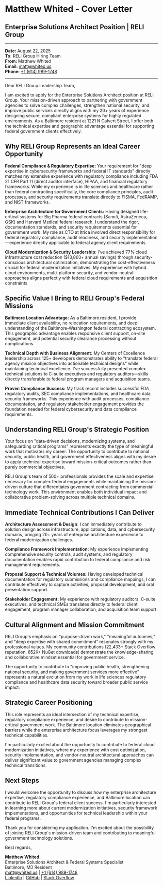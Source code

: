 # Matthew Whited - Cover Letter
## Enterprise Solutions Architect Position | RELI Group

---

**Date:** August 22, 2025  
**To:** RELI Group Hiring Team  
**From:** Matthew Whited  
**Email:** [matt@whited.us](mailto:matt@whited.us)  
**Phone:** [+1 (614) 989-1748](tel:+16149891748)

---

Dear RELI Group Leadership Team,

I am excited to apply for the Enterprise Solutions Architect position at RELI Group. Your mission-driven approach to partnering with government agencies to solve complex challenges, strengthen national security, and improve public services directly aligns with my 20+ years of experience designing secure, compliant enterprise systems for highly regulated environments. As a Baltimore resident at 1221 N Calvert Street, I offer both the technical expertise and geographic advantage essential for supporting federal government clients effectively.

## Why RELI Group Represents an Ideal Career Opportunity

**Federal Compliance & Regulatory Expertise:** Your requirement for "deep expertise in cybersecurity frameworks and federal IT standards" directly matches my extensive experience with regulatory compliance including FDA 21 CFR Part 11 (direct auditor interface), HIPAA, and financial regulatory frameworks. While my experience is in life sciences and healthcare rather than federal contracting specifically, the core compliance principles, audit processes, and security requirements translate directly to FISMA, FedRAMP, and NIST frameworks.

**Enterprise Architecture for Government Clients:** Having designed life-critical systems for Big Pharma federal contracts (Sanofi, AstraZeneca, GSK) and Harvard Medical federal research, I understand the rigor, documentation standards, and security requirements essential for government work. My role as CTO at Itrica involved direct responsibility for federal regulatory compliance, audit readiness, and security implementation—experience directly applicable to federal agency client requirements.

**Cloud Modernization & Security Leadership:** I've achieved 77% cloud infrastructure cost reduction ($13,800+ annual savings) through security-conscious architectural optimization, demonstrating the cost-effectiveness crucial for federal modernization initiatives. My experience with hybrid cloud environments, multi-platform security, and vendor-neutral approaches aligns perfectly with federal cloud requirements and acquisition constraints.

## Specific Value I Bring to RELI Group's Federal Missions

**Baltimore Location Advantage:** As a Baltimore resident, I provide immediate client availability, no relocation requirements, and deep understanding of the Baltimore-Washington federal contracting ecosystem. This geographic advantage enables responsive client support, on-site engagement, and potential security clearance processing without complications.

**Technical Depth with Business Alignment:** My Centers of Excellence leadership across 125+ developers demonstrates ability to "translate federal agency mission objectives into actionable technical designs" while maintaining technical excellence. I've successfully presented complex technical solutions to C-suite executives and regulatory auditors—skills directly transferable to federal program managers and acquisition teams.

**Proven Compliance Success:** My track record includes successful FDA regulatory audits, SEC compliance implementations, and healthcare data security frameworks. This experience with audit processes, compliance documentation, and regulatory stakeholder engagement provides the foundation needed for federal cybersecurity and data compliance requirements.

## Understanding RELI Group's Strategic Position

Your focus on "data-driven decisions, modernizing systems, and safeguarding critical programs" represents exactly the type of meaningful work that motivates my career. The opportunity to contribute to national security, public health, and government effectiveness aligns with my desire to apply technical expertise toward mission-critical outcomes rather than purely commercial objectives.

RELI Group's team of 500+ professionals provides the scale and expertise necessary for complex federal engagements while maintaining the mission-driven culture that differentiates government contracting from commercial technology work. This environment enables both individual impact and collaborative problem-solving across multiple technical domains.

## Immediate Technical Contributions I Can Deliver

**Architecture Assessment & Design:** I can immediately contribute to solution design across infrastructure, applications, data, and cybersecurity domains, bringing 20+ years of enterprise architecture experience to federal modernization challenges.

**Compliance Framework Implementation:** My experience implementing comprehensive security controls, audit systems, and regulatory documentation enables rapid contribution to federal compliance and risk management requirements.

**Proposal Support & Technical Volumes:** Having developed technical documentation for regulatory submissions and compliance mappings, I can contribute effectively to capture activities, proposal development, and oral presentation support.

**Stakeholder Engagement:** My experience with regulatory auditors, C-suite executives, and technical SMEs translates directly to federal client engagement, program manager collaboration, and acquisition team support.

## Cultural Alignment and Mission Commitment

RELI Group's emphasis on "purpose-driven work," "meaningful outcomes," and "deep expertise with shared commitment" resonates strongly with my professional values. My community contributions (22,433+ Stack Overflow reputation, 652K+ NuGet downloads) demonstrate the knowledge-sharing and collaborative mindset essential for government service.

The opportunity to contribute to "improving public health, strengthening national security, and making government services more effective" represents a natural evolution from my work in life sciences regulatory compliance and healthcare data security toward broader public service impact.

## Strategic Career Positioning

This role represents an ideal intersection of my technical expertise, regulatory compliance experience, and desire to contribute to mission-critical government work. The Baltimore location eliminates geographical barriers while the enterprise architecture focus leverages my strongest technical capabilities.

I'm particularly excited about the opportunity to contribute to federal cloud modernization initiatives, where my experience with cost optimization, security implementation, and vendor-neutral architectural approaches can deliver significant value to government agencies managing complex technical transitions.

## Next Steps

I would welcome the opportunity to discuss how my enterprise architecture expertise, regulatory compliance experience, and Baltimore location can contribute to RELI Group's federal client success. I'm particularly interested in learning more about current modernization initiatives, security framework implementations, and opportunities for technical leadership within your federal programs.

Thank you for considering my application. I'm excited about the possibility of joining RELI Group's mission-driven team and contributing to meaningful government technology solutions.

Best regards,

**Matthew Whited**  
Enterprise Solutions Architect & Federal Systems Specialist  
Baltimore, MD Resident  
[matt@whited.us](mailto:matt@whited.us) | [+1 (614) 989-1748](tel:+16149891748)  
[LinkedIn](https://www.linkedin.com/in/mwwhited/) | [GitHub](https://github.com/mwwhited) | [Stack Overflow](http://stackoverflow.com/users/89586/matthew-whited)